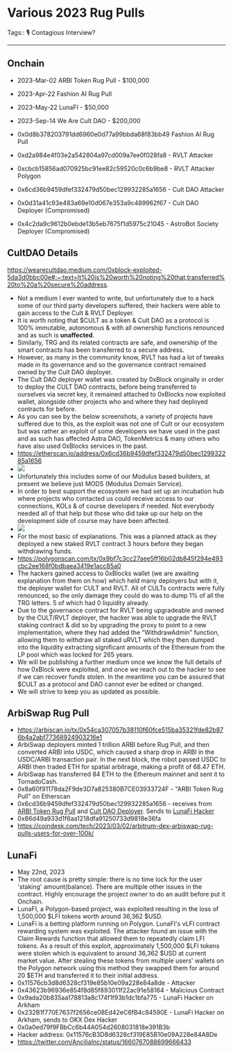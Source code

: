 # Various 2023 Rug Pulls

Tags:: 🎙️ Contagious Interview?


---


## Onchain

- 2023-Mar-02 ARBI Token Rug Pull - $100,000
- 2023-Apr-22 Fashion AI Rug Pull
- 2023-May-22 LunaFI - $50,000
- 2023-Sep-14 We Are Cult DAO - $200,000


- 0x0d8b378203791dd6960e0d77a99bbda68f83bb49   Fashion AI Rug Pull

- 0xd2a984e4f03e2a542804a97cd009a7ee0f028fa8 - RVLT Attacker
- 0xcbcb15856ad070925bc91ee82c59520c0c6b9be8 - RVLT Attacker Polygon
- 0x6cd36b9459dfef332479d50bec129932285a1656 - Cult DAO Attacker
- 0x0d31a41c93e483a69e10d067e353a9c489962f67 - Cult DAO Deployer (Compromised)
- 0x4c2da9c9612b0ebde13b5eb7675f1d5975c21045 - AstroBot Society Deployer (Compromised)


## CultDAO Details

https://wearecultdao.medium.com/0xblock-exploited-5da3d0bbc00e#:~:text=It%20is%20worth%20noting%20that,transferred%20to%20a%20secure%20address.

- Not a medium I ever wanted to write, but unfortunately due to a hack some of our third party developers suffered, their hackers were able to gain access to the Cult & RVLT Deployer.
- It is worth noting that $CULT as a token & Cult DAO as a protocol is 100% immutable, autonomous & with all ownership functions renounced and as such is **unaffected**.
- Similarly, TRG and its related contracts are safe, and ownership of the smart contracts has been transferred to a secure address.
- However, as many in the community know, RVLT has had a lot of tweaks made in its governance and so the governance contract remained owned by the Cult DAO deployer.
- The Cult DAO deployer wallet was created by 0xBlock originally in order to deploy the CULT DAO contracts, before being transferred to ourselves via secret key, it remained attached to 0xBlocks now exploited wallet, alongside other projects who and where they had deployed contracts for before.
- As you can see by the below screenshots, a variety of projects have suffered due to this, as the exploit was not one of Cult or our ecosystem but was rather an exploit of some developers we have used in the past and as such has affected Astra DAO, TokenMetrics & many others who have also used 0xBlocks services in the past.
- https://etherscan.io/address/0x6cd36b9459dfef332479d50bec129932285a1656
- ![](https://miro.medium.com/v2/resize:fit:1400/0*sWQ-xbcb9WVv6tBw)
- Unfortunately this includes some of our Modulus based builders, at present we believe just MODS (Modulus Domain Service).
- In order to best support the ecosystem we had set up an incubation hub where projects who contacted us could receive access to our connections, KOLs & of course developers if needed. Not everybody needed all of that help but those who did take up our help on the development side of course may have been affected.
- ![](https://miro.medium.com/v2/resize:fit:1400/1*NhlFY4RbJDf9fwUmHS0O6g.jpeg)
- For the most basic of explanations. This was a planned attack as they deployed a new staked RVLT contract 3 hours before they began withdrawing funds.
- https://polygonscan.com/tx/0x9bf7c3cc27aee5ff16b02db845f294e493cbc2ee168f0bdbaea3419e1acc85a0
- The hackers gained access to 0xBlocks wallet (we are awaiting explanation from them on how) which held many deployers but with it, the deployer wallet for CULT and RVLT. All of CULTs contracts were fully renounced, so the only damage they could do was to dump 1% of all the TRG letters. 5 of which had 0 liquidity already.
- Due to the governance contract for RVLT being upgradeable and owned by the CULT/RVLT deployer, the hacker was able to upgrade the RVLT staking contract & did so by upgrading the proxy to point to a new implementation, where they had added the “WithdrawAdmin” function, allowing them to withdraw all staked uRVLT which they then dumped into the liquidity extracting significant amounts of the Ethereum from the LP pool which was locked for 265 years.
- We will be publishing a further medium once we know the full details of how 0xBlock were exploited, and once we reach out to the hacker to see if we can recover funds stolen. In the meantime you can be assured that $CULT as a protocol and DAO cannot ever be edited or changed.
- We will strive to keep you as updated as possible.


## ArbiSwap Rug Pull
- https://arbiscan.io/tx/0x54ca307057b38110f60fce515ba35321fde82b876b4a2abf77368924903216e1
- ArbiSwap deployers minted 1 trillion ARBI before Rug Pull, and then converted ARBI into USDC, which caused a sharp drop in ARBI in the USDC/ARBI transaction pair. In the next block, the robot passed USDC to ARBI then traded ETH for spatial arbitrage, making a profit of 68.47 ETH.
- ArbiSwap has transferred 84 ETH to the Ethereum mainnet and sent it to TornadoCash.
- 0x8a60f91178da2F9de3D7a825380B7CE03933724F - "ARBI Token Rug Pull" on Etherscan
- 0x6cd36b9459dfef332479d50bec129932285a1656 - receives from [ARBI Token Rug Pull](0x8a60f91178da2F9de3D7a825380B7CE03933724F) and [Cult DAO Deployer](0x0d31a41c93e483a69e10d067e353a9c489962f67). Sends to [LunaFi Hacker](0x0a0ed79f9fbbcc6b44a054d2608031818e391b3b)
- 0x86d49a933d1f6aa1218dfa91250733d9818e36fa
- https://coindesk.com/tech/2023/03/02/arbitrum-dex-arbiswap-rug-pulls-users-for-over-100k/



## LunaFi
- May 22nd, 2023
- The root cause is pretty simple: there is no time lock for the user 'staking' amount(balance).  There are multiple other issues in the contract. Highly encourage the project owner to do an audit before put it Onchain.
- LunaFI, a Polygon-based project, was exploited resulting in the loss of 1,500,000 $LFI tokens worth around 36,362 $USD.
- LunaFi is a betting platform running on Polygon. LunaFI's vLFI contract rewarding system was exploited. The attacker found an issue with the Claim Rewards function that allowed them to repeatedly claim LFI tokens. As a result of this exploit, approximately 1,500,000 $LFI tokens were stolen which is equivalent to around 36,362 $USD at current market value. After stealing these tokens from multiple users' wallets on the Polygon network using this method they swapped them for around 20 $ETH and transferred it to their initial address.
- 0x11576cb3d8d6328cf319e85b10e09a228e84a8de - Attacker
- 0x43623b96936e854f8d85f893011f22ac91e58164 - Malicious Contract
- 0x9ada20b835aa178813a8c174f1f93b1dc1bfa775 - LunaFi Hacker on Arkham
- 0x232B1f770E7637f2656ce08Ed42eC6fB4c84590E - LunaFi Hacker on Arkham, sends to OKX Dex Hacker
- 0x0a0ed79f9FBbCc6b44A054d2608031818e391B3b
- Hacker address: 0x11576cB3D8d6328cf319E85B10e09A228e84A8De
- https://twitter.com/AnciliaInc/status/1660767088699666433





